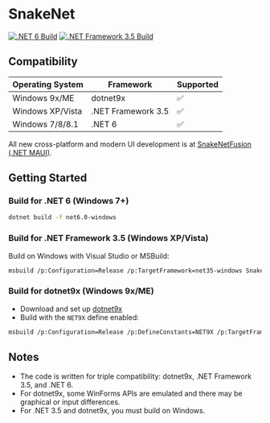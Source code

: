 # SnakeNet

[![.NET 6 Build](https://github.com/WhiteWrym18/SnakeNetClassic/actions/workflows/build-dotnet6-windows7.yml/badge.svg?branch=main)](https://github.com/WhiteWrym18/SnakeNetClassic/actions/workflows/build-dotnet6-windows7.yml)
[![.NET Framework 3.5 Build](https://github.com/WhiteWrym18/SnakeNetClassic/actions/workflows/net35.yml/badge.svg?branch=main)](https://github.com/WhiteWrym18/SnakeNetClassic/actions/workflows/net35.yml)




## Compatibility

| Operating System   | Framework           | Supported |
|-------------------|--------------------|-----------|
| Windows 9x/ME     | dotnet9x           | ✅        |
| Windows XP/Vista  | .NET Framework 3.5 | ✅        |
| Windows 7/8/8.1   | .NET 6             | ✅        |

All new cross-platform and modern UI development is at [SnakeNetFusion (.NET MAUI)](https://github.com/WhiteWrym18/SnakeNetFusion).

## Getting Started

### Build for .NET 6 (Windows 7+)
```sh
dotnet build -f net6.0-windows
```

### Build for .NET Framework 3.5 (Windows XP/Vista)
Build on Windows with Visual Studio or MSBuild:
```sh
msbuild /p:Configuration=Release /p:TargetFramework=net35-windows SnakeNet.csproj
```

### Build for dotnet9x (Windows 9x/ME)
- Download and set up [dotnet9x](https://github.com/itsmattkc/dotnet9x)
- Build with the `NET9X` define enabled:
```sh
msbuild /p:Configuration=Release /p:DefineConstants=NET9X /p:TargetFramework=net35-windows SnakeNet.csproj
```

## Notes
- The code is written for triple compatibility: dotnet9x, .NET Framework 3.5, and .NET 6.
- For dotnet9x, some WinForms APIs are emulated and there may be graphical or input differences.
- For .NET 3.5 and dotnet9x, you must build on Windows.


